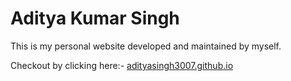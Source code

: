 # Aditya Kumar Singh
This is my personal website developed and maintained by myself. 

Checkout by clicking here:-  [adityasingh3007.github.io](https://adityasingh3007.github.io/)
